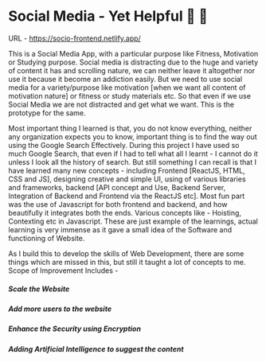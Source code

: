 # Social Media - Yet Helpful  👀 👀

URL - https://socio-frontend.netlify.app/

This is a Social Media App, with a particular purpose like Fitness, Motivation or Studying purpose. Social media is distracting due to the huge and variety of content it has and scrolling nature, we can neither leave it altogether nor use it because it become an addiction easily. But we need to use social media for a variety/purpose like motivation [when we want all content of motivation nature] or fitness or study materials etc. So that even if we use Social Media we are not distracted and get what we want. This is the prototype for the same. 


Most important thing I learned is that, you do not know everything, neither any organization expects you to know, important thing is to find the way out using the Google Search Effectively. During this project I have used so much Google Search, that even if I had to tell what all I learnt - I cannot do it unless I look all the history of search. But still something I can recall is that I have learned many new concepts - including Frontend [ReactJS, HTML, CSS and JS], designing creative and simple UI, using of various libraries and frameworks, backend [API concept and Use, Backend Server, Integration of Backend and Frontend via the ReactJS etc]. Most fun part was the use of Javascript for both frontend and backend, and how beautifully it integrates both the ends. Various concepts like - Hoisting, Contexting etc in Javascript. These are just example of the learnings, actual learning is very immense as it gave a small idea of the Software and functioning of Website. 

As I build this to develop the skills of Web Development, there are some things which are missed in this, but still it taught a lot of concepts to me.
Scope of Improvement Includes - 

##### Scale the Website
##### Add more users to the website
##### Enhance the Security using Encryption
##### Adding Artificial Intelligence to suggest the content
